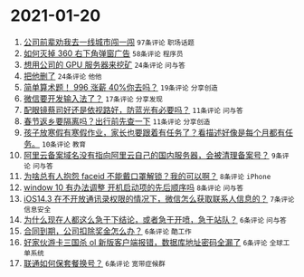 # 2021-01-20

1. [公司前辈劝我去一线城市闯一闯](https://www.v2ex.com/t/746509) `97条评论` `职场话题`
1. [如何灭掉 360 右下角弹窗广告](https://www.v2ex.com/t/746538) `58条评论` `程序员`
1. [想用公司的 GPU 服务器来挖矿](https://www.v2ex.com/t/746577) `24条评论` `问与答`
1. [把他删了](https://www.v2ex.com/t/746505) `24条评论` `他他`
1. [简单算术题！ 996 涨薪 40%你去吗？](https://www.v2ex.com/t/746524) `19条评论` `分享创造`
1. [微信要开发输入法了？](https://www.v2ex.com/t/746525) `17条评论` `分享发现`
1. [配眼镜蔡司好还是依视路好，防蓝光有必要吗？](https://www.v2ex.com/t/746513) `11条评论` `问与答`
1. [春节返乡要隔离吗？出行前先查一下](https://www.v2ex.com/t/746508) `11条评论` `分享创造`
1. [孩子放寒假有寒假作业，家长也要跟着有任务了？看描述好像是每个月都有任务。](https://www.v2ex.com/t/746521) `10条评论` `教育`
1. [阿里云备案域名没有指向阿里云自己的国内服务器，会被清理备案号？](https://www.v2ex.com/t/746573) `9条评论` `问与答`
1. [为啥总有人抱怨 faceid 不能戴口罩解锁？我的可以啊？](https://www.v2ex.com/t/746537) `8条评论` `iPhone`
1. [window 10 有办法调整 开机启动项的先后顺序吗](https://www.v2ex.com/t/746517) `8条评论` `问与答`
1. [iOS14.3 在不开放通讯录权限的情况下，微信怎么获取联系人信息的？](https://www.v2ex.com/t/746595) `7条评论` `信息安全`
1. [为什么现在人都这么急于下结论，或者急于开喷，急于站队？](https://www.v2ex.com/t/746603) `6条评论` `问与答`
1. [合同到期，公司扣除奖金怎么办？](https://www.v2ex.com/t/746601) `6条评论` `酷工作`
1. [好家伙游卡三国杀 ol 新版客户端报错，数据库地址密码全漏了](https://www.v2ex.com/t/746518) `6条评论` `全球工单系统`
1. [联通如何保套餐换号？](https://www.v2ex.com/t/746510) `6条评论` `宽带症候群`

